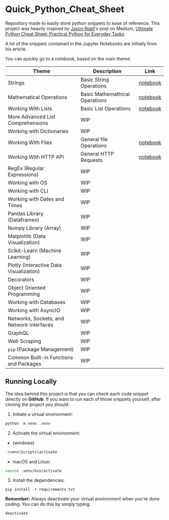 # Quick_Python_Cheat_Sheet
Repository made to easily store python snippets to ease of reference.
This project was heavily inspired by [Jason Roell](https://medium.com/@roelljr)'s post on Medium, [Ultimate Python Cheat Sheet: Practical Python for Everyday Tasks](https://medium.com/@roelljr/ultimate-python-cheat-sheet-practical-python-for-everyday-tasks-c267c1394ee8).

A lot of the snippets contained in the Jupyter Notebooks are initially from his article.

You can quickly go to a notebook, based on the main theme:

| Theme      | Description | Link |
|------------|-------------|------|
| Strings  | Basic String Operations | [notebook](notebooks/strings/working_with_strings.ipynb)  |
| Mathematical Operations  | Basic Mathemathical Operations | [notebook](notebooks/math/working_with_math.ipynb)  |
| Working With Lists | Basic List Operations | [notebook](notebooks/working_with_lists/working_with_lists.ipynb) |
| More Advanced List Comprehensions  | WIP |   |
| Working with Dictionaries  | WIP |   |
| Working With Files | General file Operations | [notebook](notebooks/working_with_files/working_with_files.ipynb) |
| Working With HTTP API | General HTTP Requests | [notebook](notebooks/working_http/working_with_http_api.ipynb) |
| RegEx (Regular Expressions)  | WIP |   |
| Working with OS  | WIP |   |
| Working with CLI  | WIP |   |
| Working with Dates and Times  | WIP |   |
| Pandas Library (Dataframes)  | WIP |   |
| Numpy Library (Array)  | WIP |   |
| Matplotlib (Data Visualization)  | WIP |   |
| Scikit-Learn (Machine Learning)  | WIP |   |
| Plotly (Interactive Data Visualization)  | WIP |   |
| Decorators  | WIP |   |
| Object Oriented Programming  | WIP |   |
| Working with Databases | WIP |   |
| Working with AsyncIO | WIP |   |
| Networks, Sockets, and Network Interfaces  | WIP |   |
| GraphQL  | WIP |   |
| Web Scraping  | WIP |   |
| `pip` (Package Management)  | WIP |   |
| Common Built-in Functions and Packages  | WIP |   |



## Running Locally
The idea behind this project is that you can check each code snippet directly on **GitHub**. If you want to run each of those snippets yourself, after cloning the project you should:
1. Initiate a virtual environment:
```powershell
python -m venv .venv
```
2. Activate the virtual environment:
 - (windows)
```powershell
.\venv\Scripts\activate
```
  - macOS and Linux:
```bash
source .venv/bin/activate
```
3. Install the dependencies:
```
pip install -r requirements.txt
```
**Remember:** Always deactivate your virtual environment when you're done coding. You can do this by simply typing:
```
deactivate
```